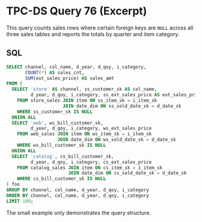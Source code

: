 # TPC-DS Query 76 (Excerpt)

This query counts sales rows where certain foreign keys are `NULL` across all
three sales tables and reports the totals by quarter and item category.

## SQL
```sql
SELECT channel, col_name, d_year, d_qoy, i_category,
       COUNT(*) AS sales_cnt,
       SUM(ext_sales_price) AS sales_amt
FROM (
  SELECT 'store' AS channel, ss_customer_sk AS col_name,
         d_year, d_qoy, i_category, ss_ext_sales_price AS ext_sales_price
    FROM store_sales JOIN item ON ss_item_sk = i_item_sk
                     JOIN date_dim ON ss_sold_date_sk = d_date_sk
    WHERE ss_customer_sk IS NULL
  UNION ALL
  SELECT 'web', ws_bill_customer_sk,
         d_year, d_qoy, i_category, ws_ext_sales_price
    FROM web_sales JOIN item ON ws_item_sk = i_item_sk
                   JOIN date_dim ON ws_sold_date_sk = d_date_sk
    WHERE ws_bill_customer_sk IS NULL
  UNION ALL
  SELECT 'catalog', cs_bill_customer_sk,
         d_year, d_qoy, i_category, cs_ext_sales_price
    FROM catalog_sales JOIN item ON cs_item_sk = i_item_sk
                       JOIN date_dim ON cs_sold_date_sk = d_date_sk
    WHERE cs_bill_customer_sk IS NULL
) foo
GROUP BY channel, col_name, d_year, d_qoy, i_category
ORDER BY channel, col_name, d_year, d_qoy, i_category
LIMIT 100;
```

The small example only demonstrates the query structure.
